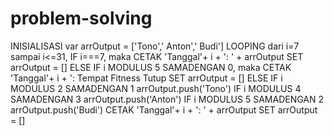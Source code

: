 # problem-solving
INISIALISASI var arrOutput = ['Tono',' Anton',' Budi']
LOOPING dari i=7 sampai i<=31,
  IF i===7, maka
    CETAK 'Tanggal'+ i + ': ' + arrOutput
    SET arrOutput = []
  ELSE IF i MODULUS 5 SAMADENGAN 0, maka
    CETAK 'Tanggal'+ i + ': Tempat Fitness Tutup
    SET arrOutput = []
  ELSE
    IF i MODULUS 2 SAMADENGAN 1
      arrOutput.push('Tono')
    IF i MODULUS 4 SAMADENGAN 3
      arrOutput.push('Anton')
    IF i MODULUS 5 SAMADENGAN 2
      arrOutput.push('Budi')
    CETAK 'Tanggal'+ i + ': ' + arrOutput
    SET arrOutput = []
